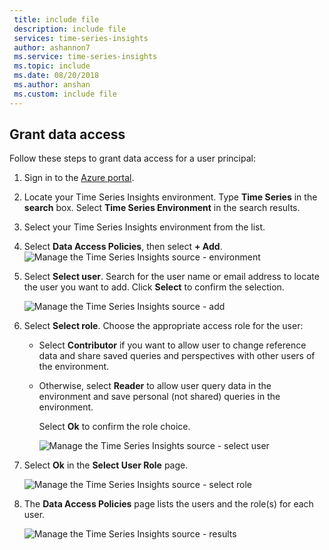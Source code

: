 ```yaml
---
 title: include file
 description: include file
 services: time-series-insights
 author: ashannon7
 ms.service: time-series-insights
 ms.topic: include
 ms.date: 08/20/2018
 ms.author: anshan
 ms.custom: include file
---
```


## Grant data access

Follow these steps to grant data access for a user principal:

1. Sign in to the [Azure portal](https://portal.azure.com).

2. Locate your Time Series Insights environment. Type **Time Series** in the **search** box. Select **Time Series Environment** in the search results. 

3. Select your Time Series Insights environment from the list.

4. Select **Data Access Policies**, then select **+ Add**.
    ![Manage the Time Series Insights source - environment](media/iot-tsi-data-access/getstarted-grant-data-access1.png)

5. Select **Select user**.  Search for the user name or email address to locate the user you want to add. Click **Select** to confirm the selection. 

    ![Manage the Time Series Insights source - add](media/iot-tsi-data-access/getstarted-grant-data-access2.png)

6. Select **Select role**. Choose the appropriate access role for the user:
   - Select **Contributor** if you want to allow user to change reference data and share saved queries and perspectives with other users of the environment. 
   - Otherwise, select **Reader** to allow user query data in the environment and save personal (not shared) queries in the environment.

     Select **Ok** to confirm the role choice.

     ![Manage the Time Series Insights source - select user](media/iot-tsi-data-access/getstarted-grant-data-access3.png)

7. Select **Ok** in the **Select User Role** page.

    ![Manage the Time Series Insights source - select role](media/iot-tsi-data-access/getstarted-grant-data-access4.png)

8. The **Data Access Policies** page lists the users and the role(s) for each user.

    ![Manage the Time Series Insights source - results](media/iot-tsi-data-access/getstarted-grant-data-access5.png)